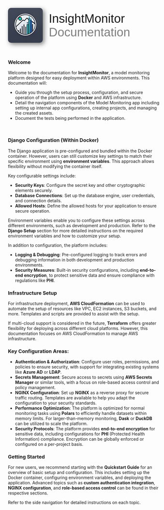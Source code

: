 <div style="display: flex; align-items: center;">
  <img src="../img/higher_resolution_img (2).jpg" alt="Alt text" style="width: 115px; margin-right: 20px; border-radius: 10px; box-shadow: 5px 5px 15px rgba(0, 0, 0, 0.5);">
  <div style="font-family: Arial, sans-serif; font-size: 40px;">
    <span>InsightMonitor</span>
    <span style="color: gray;"> Documentation</span>
  </div>
</div>

&nbsp;

### Welcome
Welcome to the documentation for **InsightMonitor**, a model monitoring platform designed for easy deployment within AWS environments. This documentation will:  

- Guide you through the setup process, configuration, and secure operation of the platform using **Docker** and AWS infrastructure.
- Detail the navigation components of the Model Monitoring app including setting up internal app configurations, creating projects, and managing the created assets.
- Document the tests being performed in the application.

<br>

### Django Configuration (Within Docker)
The Django application is pre-configured and bundled within the Docker container. However, users can still customize key settings to match their specific environment using **environment variables**. This approach allows flexibility without modifying the container itself.

Key configurable settings include:

- **Security Keys**: Configure the secret key and other cryptographic elements securely.
- **Database Connections**: Set up the database engine, user credentials, and connection details.
- **Allowed Hosts**: Define the allowed hosts for your application to ensure secure operation.

Environment variables enable you to configure these settings across different environments, such as development and production. Refer to the **Django Setup** section for more detailed instructions on the required environment variables and how to customize your setup.

In addition to configuration, the platform includes:

- **Logging & Debugging**: Pre-configured logging to track errors and debugging information in both development and production environments.
- **Security Measures**: Built-in security configurations, including **end-to-end encryption**, to protect sensitive data and ensure compliance with regulations like **PHI**.


### Infrastructure Setup
For infrastructure deployment, **AWS CloudFormation** can be used to automate the setup of resources like VPC, EC2 instances, S3 buckets, and more. Templates and scripts are provided to assist with the setup.  

If multi-cloud support is considered in the future, **Terraform** offers greater flexibility for deploying across different cloud platforms. However, this documentation focuses on AWS CloudFormation to manage AWS infrastructure.  

### Key Configuration Areas:

- **Authentication & Authorization**: Configure user roles, permissions, and policies to ensure security, with support for integrating existing systems like **Azure AD** or **LDAP**.  
- **Secrets Management**: Secure access to secrets using **AWS Secrets Manager** or similar tools, with a focus on role-based access control and policy management.  
- **NGINX Configuration**: Set up **NGINX** as a reverse proxy for secure traffic routing. Templates are available to help you adapt the configuration to your security standards.  
- **Performance Optimization**: The platform is optimized for normal monitoring tasks using **Polars** to efficiently handle datasets within memory limits. For larger-than-memory monitoring, **Dask** or **DuckDB** can be utilized to scale the platform.  
- **Security Protocols**: The platform provides **end-to-end encryption** for sensitive data, including configurations for **PHI** (Protected Health Information) compliance. Encryption can be globally enforced or configured on a per-project basis.  

### Getting Started
For new users, we recommend starting with the **Quickstart Guide** for an overview of basic setup and configuration. This includes setting up the Docker container, configuring environment variables, and deploying the application. Advanced topics such as **custom authentication integration**, **NGINX configuration**, and **role-based access control** can be found in their respective sections.

Refer to the side navigation for detailed instructions on each topic.
